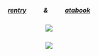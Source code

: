 ##### <p align="center">[rentry](https://rentry.co/nayn)ㅤㅤㅤ&ㅤㅤㅤ[atabook](https://infected.atabook.org/)</p>
##### <p align="center">![](https://file.garden/Z6h2bh-K9iNK3QVg/g)</p>
##### <p align="center">![](https://komarev.com/ghpvc/?username=trappped&color=84357D&label=⠀⠀⠀ℐsland⠀2⠀⠀　)</p>
